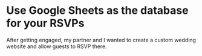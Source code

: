 # Use Google Sheets as the database for your RSVPs

After getting engaged, my partner and I wanted to create a custom wedding website and allow guests to RSVP there.
